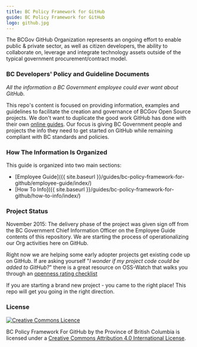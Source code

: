 ```yaml
---
title: BC Policy Framework for GitHub
guide: BC Policy Framework for GitHub
logo: github.jpg
---
```


The BCGov GitHub Organization represents an ongoing effort to enable public & private sector, as well as citizen developers, the ability to collaborate on, leverage and integrate technology assets outside of the typical government procurement/contract model.

### BC Developers' Policy and Guideline Documents

_All the information a BC Government employee could ever want about GitHub._

This repo's content is focused on providing information, examples and guidelines to facilitate the creation and governance of BCGov Open Source projects. We don't want to duplicate the good work GitHub has done with their own [online guides](https://guides.github.com/). Our focus is giving BC Government people and projects the info they need to get started on GitHub while remaining compliant with BC standards and policies.

### How The Information Is Organized

This guide is organized into two main sections:

* [Employee Guide]({{ site.baseurl }}/guides/bc-policy-framework-for-github/employee-guide/index/)
* [How To Info]({{ site.baseurl }}/guides/bc-policy-framework-for-github/how-to-info/index/)

### Project Status

November 2015: The delivery phase of the project was given sign off from the BC Government Chief Information Officer on the Employee Guide contents of this repository. We are starting the process of operationalizing our Org activities here on GitHub.

Right now we are helping some early adopter projects get existing code up on GitHub. If are asking yourself "_I wonder if my project code could be added to GitHub?_" there is a great resource on OSS-Watch that walks you through an [openness rating checklist](http://oss-watch.ac.uk/apps/openness/)

If you are starting a brand new project - you came to the right place! This repo will get you going in the right direction.

### License

[![Creative Commons Licence](https://i.creativecommons.org/l/by/4.0/80x15.png)](http://creativecommons.org/licenses/by/4.0/)

BC Policy Framework For GitHub by the Province of British Columbia is licensed under a [Creative Commons Attribution 4.0 International License](http://creativecommons.org/licenses/by/4.0/).
